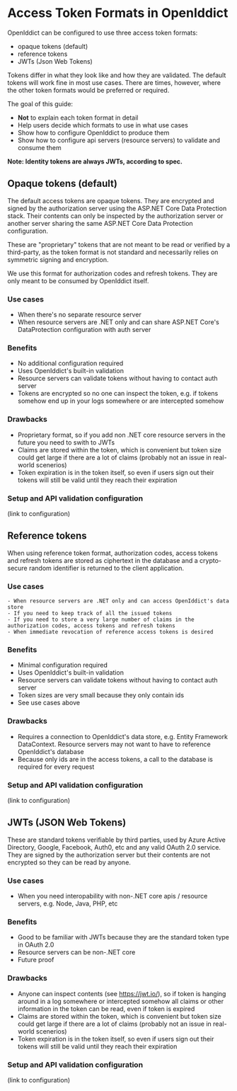 # Access Token Formats in OpenIddict

OpenIddict can be configured to use three access token formats:

 - opaque tokens (default)
 - reference tokens
 - JWTs (Json Web Tokens)
 
 Tokens differ in what they look like and how they are validated. The default tokens will work fine in most use cases. There are times, however, where the other token formats would be preferred or required.
 
 The goal of this guide:
 
 - **Not** to explain each token format in detail
 - Help users decide which formats to use in what use cases
 - Show how to configure OpenIddict to produce them 
 - Show how to configure api servers (resource servers) to validate and consume them
 
 **Note: Identity tokens are always JWTs, according to spec.**
 
 
 ## Opaque tokens (default)

 The default access tokens are opaque tokens. They are encrypted and signed by the authorization server using the ASP.NET Core Data Protection stack. Their contents can only be inspected by the authorization server or another server sharing the same ASP.NET Core Data Protection configuration.

 These are "proprietary" tokens that are not meant to be read or verified by a third-party, as the token format is not standard and necessarily relies on symmetric signing and encryption.

We use this format for authorization codes and refresh tokens. They are only meant to be consumed by OpenIddict itself.

 ### Use cases

  - When there's no separate resource server
  - When resource servers are .NET only and can share ASP.NET Core's DataProtection configuration with auth server

  ### Benefits
  - No additional configuration required
  - Uses OpenIddict's built-in validation
  - Resource servers can validate tokens without having to contact auth server
  - Tokens are encrypted so no one can inspect the token, e.g. if tokens somehow end up in your logs somewhere or are intercepted somehow

  ### Drawbacks
  - Proprietary format, so if you add non .NET core resource servers in the future you need to swith to JWTs
  - Claims are stored within the token, which is convenient but token size could get large if there are a lot of claims (probably not an issue in real-world scenerios)
  - Token expiration is in the token itself, so even if users sign out their tokens will still be valid until they reach their expiration

  ### Setup and API validation configuration
   (link to configuration)


## Reference tokens
   
   When using reference token format, authorization codes, access tokens and refresh tokens are stored as ciphertext in the database and a crypto-secure random identifier is returned to the client application. 
   
   ### Use cases 
   
    - When resource servers are .NET only and can access OpenIddict's data store
    - If you need to keep track of all the issued tokens
    - If you need to store a very large number of claims in the authorization codes, access tokens and refresh tokens
    - When immediate revocation of reference access tokens is desired
    

  ### Benefits
   
   - Minimal configuration required
   - Uses OpenIddict's built-in validation
   - Resource servers can validate tokens without having to contact auth server
   - Token sizes are very small because they only contain ids
   - See use cases above

  ### Drawbacks
   - Requires a connection to OpenIddict's data store, e.g. Entity Framework DataContext. Resource servers may not want to have to reference OpenIddict's database
   - Because only ids are in the access tokens, a call to the database is required for every request

  ### Setup and API validation configuration
   (link to configuration)

## JWTs (JSON Web Tokens)

 These are standard tokens verifiable by third parties, used by Azure Active Directory, Google, Facebook, Auth0, etc and any valid OAuth 2.0 service. They are signed by the authorization server but their contents are not encrypted so they can be read by anyone.

 ### Use cases

  - When you need interopability with non-.NET core apis / resource servers, e.g. Node, Java, PHP, etc

### Benefits

  - Good to be familiar with JWTs because they are the standard token type in OAuth 2.0
  - Resource servers can be non-.NET core
  - Future proof

### Drawbacks

  - Anyone can inspect contents (see https://jwt.io/), so if token is hanging around in a log somewhere or intercepted somehow all claims or other information in the token can be read, even if token is expired
  - Claims are stored within the token, which is convenient but token size could get large if there are a lot of claims (probably not an issue in real-world scenerios)
  - Token expiration is in the token itself, so even if users sign out their tokens will still be valid until they reach their expiration

### Setup and API validation configuration
   (link to configuration)
 
 
